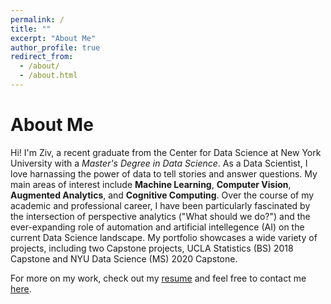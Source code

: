```yaml
---
permalink: /
title: ""
excerpt: "About Me"
author_profile: true
redirect_from: 
  - /about/
  - /about.html
---
```


About Me
======
Hi! I'm Ziv, a recent graduate from the Center for Data Science at New York University with a *Master's Degree in Data Science*. As a Data Scientist, I love harnassing the power of data to tell stories and answer questions. My main areas of interest include **Machine Learning**, **Computer Vision**, **Augmented Analytics**, and **Cognitive Computing**. Over the course of my academic and professional career, I have been particularly fascinated by the intersection of perspective analytics ("What should we do?") and the ever-expanding role of automation and artificial intellegence (AI) on the current Data Science landscape. My portfolio showcases a wide variety of projects, including two Capstone projects, UCLA Statistics (BS) 2018 Capstone and NYU Data Science (MS) 2020 Capstone. 

For more on my work, check out my [resume](zivschwartz.github.io/files/Resume.pdf) and feel free to contact me [here](https://zivschwartz.github.io/contact/). 

